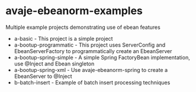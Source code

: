 avaje-ebeanorm-examples
=======================

Multiple example projects demonstrating use of ebean features 

* a-basic - This project is a simple project 
* a-bootup-programmatic - This project uses ServerConfig and EbeanServerFactory to programmatically create an EbeanServer
* a-bootup-spring-simple - A simple Spring FactoryBean implementation, use @Inject and Ebean singleton
* a-bootup-spring-xml - Use avaje-ebeanorm-spring to create a EbeanServer to @Inject
* b-batch-insert - Example of batch insert processing techniques
